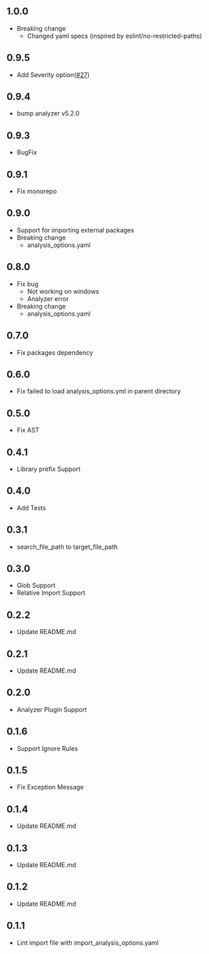 ## 1.0.0

- Breaking change
  - Changed yaml specs (inspired by eslint/no-restricted-paths)

## 0.9.5

- Add Severity option([#27](https://github.com/kawa1214/import-lint/pull/27))

## 0.9.4

- bump analyzer v5.2.0

## 0.9.3

- BugFix

## 0.9.1

- Fix monorepo

## 0.9.0

- Support for importing external packages
- Breaking change
  - analysis_options.yaml

## 0.8.0

- Fix bug
  - Not working on windows
  - Analyzer error
- Breaking change
  - analysis_options.yaml

## 0.7.0

- Fix packages dependency

## 0.6.0

- Fix failed to load analysis_options.yml in parent directory

## 0.5.0

- Fix AST

## 0.4.1

- Library prefix Support

## 0.4.0

- Add Tests

## 0.3.1

- search_file_path to target_file_path

## 0.3.0

- Glob Support
- Relative Import Support

## 0.2.2

- Update README.md

## 0.2.1

- Update README.md

## 0.2.0

- Analyzer Plugin Support

## 0.1.6

- Support Ignore Rules

## 0.1.5

- Fix Exception Message

## 0.1.4

- Update README.md

## 0.1.3

- Update README.md

## 0.1.2

- Update README.md

## 0.1.1

- Lint import file with import_analysis_options.yaml
